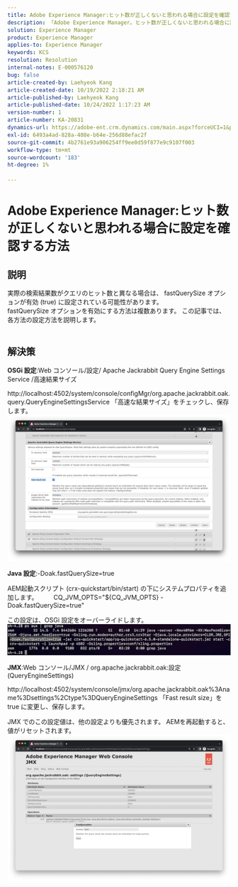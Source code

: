 ```yaml
---
title: Adobe Experience Manager:ヒット数が正しくないと思われる場合に設定を確認する方法`
description: 「Adobe Experience Manager。ヒット数が正しくないと思われる場合に設定を確認する方法»
solution: Experience Manager
product: Experience Manager
applies-to: Experience Manager
keywords: KCS
resolution: Resolution
internal-notes: E-000576120
bug: false
article-created-by: Laehyeok Kang
article-created-date: 10/19/2022 2:18:21 AM
article-published-by: Laehyeok Kang
article-published-date: 10/24/2022 1:17:23 AM
version-number: 1
article-number: KA-20831
dynamics-url: https://adobe-ent.crm.dynamics.com/main.aspx?forceUCI=1&pagetype=entityrecord&etn=knowledgearticle&id=9b90084b-544f-ed11-bba2-0022480867bd
exl-id: 6493a4ad-828a-408e-b64e-256d88efac2f
source-git-commit: 4b2761e93a906254ff9ee0d59f877e9c9107f003
workflow-type: tm+mt
source-wordcount: '183'
ht-degree: 1%

---
```


# Adobe Experience Manager:ヒット数が正しくないと思われる場合に設定を確認する方法

## 説明

実際の検索結果数がクエリのヒット数と異なる場合は、 fastQuerySize オプションが有効 (true) に設定されている可能性があります。
<br>fastQuerySize オプションを有効にする方法は複数あります。 この記事では、各方法の設定方法を説明します。
<br> 

## 解決策


<b>OSGi 設定</b>:Web コンソール/設定/ Apache Jackrabbit Query Engine Settings Service /高速結果サイズ

http://localhost:4502/system/console/configMgr/org.apache.jackrabbit.oak.query.QueryEngineSettingsService 「高速な結果サイズ」をチェックし、保存します。
   ![](assets/cef3b476-b74f-ed11-bba2-0022480867bd.png)

<b>Java 設定</b>:-Doak.fastQuerySize=true

AEM起動スクリプト (crx-quickstart/bin/start) の下にシステムプロパティを追加します。
        CQ_JVM_OPTS=&quot;${CQ_JVM_OPTS} -Doak.fastQuerySize=true&quot;

この設定は、OSGi 設定をオーバーライドします。
    ![](assets/4afe8a85-b74f-ed11-bba2-0022480867bd.png)

<b>JMX</b>:Web コンソール/JMX / org.apache.jackrabbit.oak:設定 (QueryEngineSettings)

http://localhost:4502/system/console/jmx/org.apache.jackrabbit.oak%3Aname%3Dsettings%2Ctype%3DQueryEngineSettings 「Fast result size」を true に変更し、保存します。

JMX でのこの設定値は、他の設定よりも優先されます。 AEMを再起動すると、値がリセットされます。
![](assets/8592cd98-b74f-ed11-bba2-0022480867bd.png)
